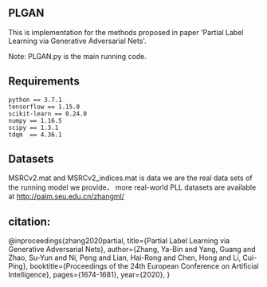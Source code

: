 ## PLGAN
   This is implementation for the methods proposed in paper 'Partial Label Learning via Generative Adversarial Nets'.

   Note: PLGAN.py is the main running code.
         
      
## Requirements

    python == 3.7.1
    tensorflow == 1.15.0
    scikit-learn == 0.24.0
    numpy == 1.16.5
    scipy == 1.3.1
    tdqm  == 4.36.1

## Datasets
 MSRCv2.mat and MSRCv2_indices.mat is data we are the real data sets of the running model we provide，
 more real-world PLL datasets are available at http://palm.seu.edu.cn/zhangml/

## citation:
@inproceedings{zhang2020partial,
	title={Partial Label Learning via Generative Adversarial Nets},
	author={Zhang, Ya-Bin and Yang, Guang and Zhao, Su-Yun and Ni, Peng and Lian, Hai-Rong and Chen, Hong and Li, Cui-Ping},
	booktitle={Proceedings of the 24th European Conference on Artificial Intelligence},
	pages={1674-1681},
	year={2020},
}
